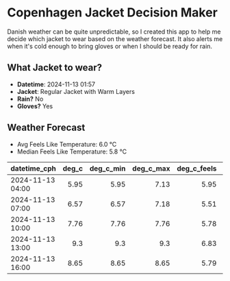 
# Copenhagen Jacket Decision Maker

Danish weather can be quite unpredictable, so I created this app to help me decide which jacket to wear based on the weather forecast. 
It also alerts me when it's cold enough to bring gloves or when I should be ready for rain.

## What Jacket to wear?

- **Datetime**: 2024-11-13 01:57
- **Jacket**: Regular Jacket with Warm Layers
- **Rain?** No
- **Gloves?** Yes

## Weather Forecast
- Avg Feels Like Temperature: 6.0 °C
- Median Feels Like Temperature: 5.8 °C

| datetime_cph     |   deg_c |   deg_c_min |   deg_c_max |   deg_c_feels | weather   | wind   | rain   |
|:-----------------|--------:|------------:|------------:|--------------:|:----------|:-------|:-------|
| 2024-11-13 04:00 |    5.95 |        5.95 |        7.13 |          5.95 | Clouds    | Low    | None   |
| 2024-11-13 07:00 |    6.57 |        6.57 |        7.18 |          5.51 | Clouds    | Low    | None   |
| 2024-11-13 10:00 |    7.76 |        7.76 |        7.76 |          5.78 | Clouds    | Low    | None   |
| 2024-11-13 13:00 |    9.3  |        9.3  |        9.3  |          6.83 | Clouds    | Low    | None   |
| 2024-11-13 16:00 |    8.65 |        8.65 |        8.65 |          5.79 | Clouds    | Medium | None   |
        